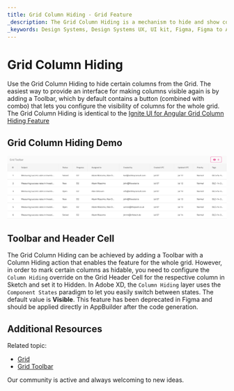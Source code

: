 ```yaml
---
title: Grid Column Hiding - Grid Feature
_description: The Grid Column Hiding is a mechanism to hide and show columns of the Grid.
_keywords: Design Systems, Design Systems UX, UI kit, Figma, Figma to Angular, Export code from Figma, Figma to HTML, Figma UI kits, Sketch, Ignite UI for Angular, Sketch to Angular, Angular, Angular Design System, Export code from Sketch, Design Kits for Angular, Sketch HTML, Sketch to HTML, Sketch UI kits, Adobe XD, Adobe XD to Angular, Export code from Adobe XD, Adobe XD to HTML, Adobe XD UI kits
---
```


# Grid Column Hiding

Use the Grid Column Hiding to hide certain columns from the Grid. The easiest way to provide an interface for making columns visible again is by adding a Toolbar, which by default contains a button (combined with combo) that lets you configure the visibility of columns for the whole grid. The Grid Column Hiding is identical to the [Ignite UI for Angular Grid Column Hiding Feature](https://www.infragistics.com/products/ignite-ui-angular/angular/components/grid/column_hiding.html)

## Grid Column Hiding Demo

<img class="responsive-img" src="../images/grid_column_hiding_demo.png" srcset="../images/grid_column_hiding_demo@2x.png 2x" />

## Toolbar and Header Cell

The Grid Column Hiding can be achieved by adding a Toolbar with a Column Hiding action that enables the feature for the whole grid. However, in order to mark certain columns as hidable, you need to configure the `Column Hiding` override on the Grid Header Cell for the respective column in Sketch and set it to Hidden. In Adobe XD, the `Column Hiding` layer uses the `Component States` paradigm to let you easily switch between states. The default value is **Visible**. This feature has been deprecated in Figma and should be applied directly in AppBuilder after the code generation.

## Additional Resources

Related topic:

- [Grid](grid.md)
- [Grid Toolbar](grid-toolbar.md)
  <div class="divider--half"></div>

Our community is active and always welcoming to new ideas.
